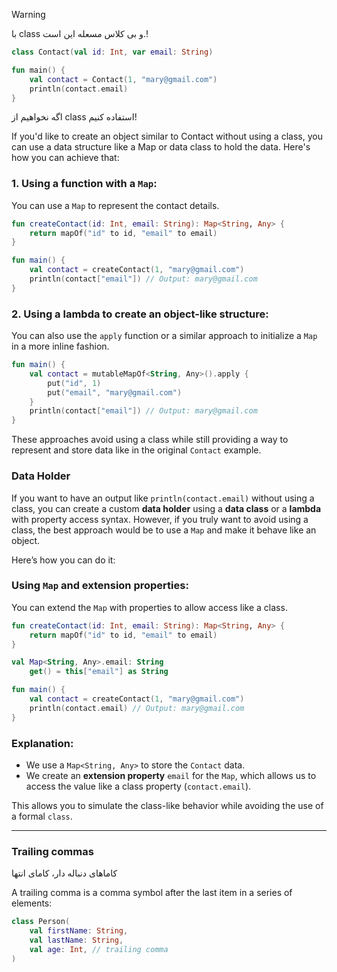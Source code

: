 
> [!Warning]
> با class و بی کلاس مسعله این است.!

```kotlin
class Contact(val id: Int, var email: String)

fun main() {
    val contact = Contact(1, "mary@gmail.com")
    println(contact.email)
}
```


اگه نخواهیم از class استفاده کنیم!

If you'd like to create an object similar to Contact without using a class, you can use a data structure like a Map or data class to hold the data. Here's how you can achieve that:

### 1. Using a function with a `Map`:

You can use a `Map` to represent the contact details.

```kotlin
fun createContact(id: Int, email: String): Map<String, Any> {
    return mapOf("id" to id, "email" to email)
}

fun main() {
    val contact = createContact(1, "mary@gmail.com")
    println(contact["email"]) // Output: mary@gmail.com
}
```

### 2. Using a lambda to create an object-like structure:

You can also use the `apply` function or a similar approach to initialize a `Map` in a more inline fashion.

```kotlin
fun main() {
    val contact = mutableMapOf<String, Any>().apply {
        put("id", 1)
        put("email", "mary@gmail.com")
    }
    println(contact["email"]) // Output: mary@gmail.com
}

```
These approaches avoid using a class while still providing a way to represent and store data like in the original `Contact` example.

### Data Holder

If you want to have an output like `println(contact.email)` without using a class, you can create a custom **data holder** using a **data class** or a **lambda** with property access syntax. However, if you truly want to avoid using a class, the best approach would be to use a `Map` and make it behave like an object.

Here’s how you can do it:

### Using `Map` and extension properties:

You can extend the `Map` with properties to allow access like a class.

```kotlin
fun createContact(id: Int, email: String): Map<String, Any> {
    return mapOf("id" to id, "email" to email)
}

val Map<String, Any>.email: String
    get() = this["email"] as String

fun main() {
    val contact = createContact(1, "mary@gmail.com")
    println(contact.email) // Output: mary@gmail.com
}

```
### Explanation:

- We use a `Map<String, Any>` to store the `Contact` data.
- We create an **extension property** `email` for the `Map`, which allows us to access the value like a class property (`contact.email`).

This allows you to simulate the class-like behavior while avoiding the use of a formal `class`.


---

### Trailing commas﻿[](https://kotlinlang.org/docs/coding-conventions.html#trailing-commas)

کاماهای دنباله دار، کامای انتها

A trailing comma is a comma symbol after the last item in a series of elements:

```kotlin
class Person(
    val firstName: String,
    val lastName: String,
    val age: Int, // trailing comma
)
```
